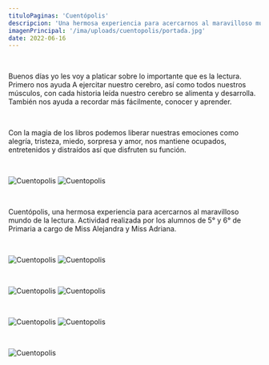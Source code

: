 ```yaml
---
tituloPaginas: 'Cuentópolis'
descripcion: 'Una hermosa experiencia para acercarnos al maravilloso mundo de la lectura'
imagenPrincipal: '/ima/uploads/cuentopolis/portada.jpg'
date: 2022-06-16
---
```


<br>

Buenos días yo les voy a platicar sobre lo importante que es la lectura. Primero nos ayuda A ejercitar nuestro cerebro, así como todos nuestros músculos, con cada historia leída nuestro cerebro se alimenta y desarrolla.  También nos ayuda a recordar más fácilmente, conocer y aprender.

<br>

Con la magia de los libros podemos liberar nuestras emociones como alegría, tristeza, miedo, sorpresa y amor, nos mantiene ocupados, entretenidos y distraídos así que disfruten su función.

<br>

![Cuentopolis](/ima/uploads/cuentopolis/cuentopolis-1.jpg)
![Cuentopolis](/ima/uploads/cuentopolis/cuentopolis-2.jpg)

<br>

Cuentópolis, una hermosa experiencia para acercarnos al maravilloso mundo de la lectura.  Actividad realizada por los alumnos de 5° y 6° de Primaria a cargo de Miss Alejandra y Miss Adriana.

<br>

![Cuentopolis](/ima/uploads/cuentopolis/cuentopolis-3.jpg)
![Cuentopolis](/ima/uploads/cuentopolis/cuentopolis-4.jpg)

<br>

![Cuentopolis](/ima/uploads/cuentopolis/cuentopolis-extra-1.jpg)
![Cuentopolis](/ima/uploads/cuentopolis/cuentopolis-extra-2.jpg)

<br>

![Cuentopolis](/ima/uploads/cuentopolis/cuentopolis-extra-3.jpg)
![Cuentopolis](/ima/uploads/cuentopolis/cuentopolis-extra-6.jpg)

<br>

![Cuentopolis](/ima/uploads/cuentopolis/cuentopolis-extra-7.jpg)




